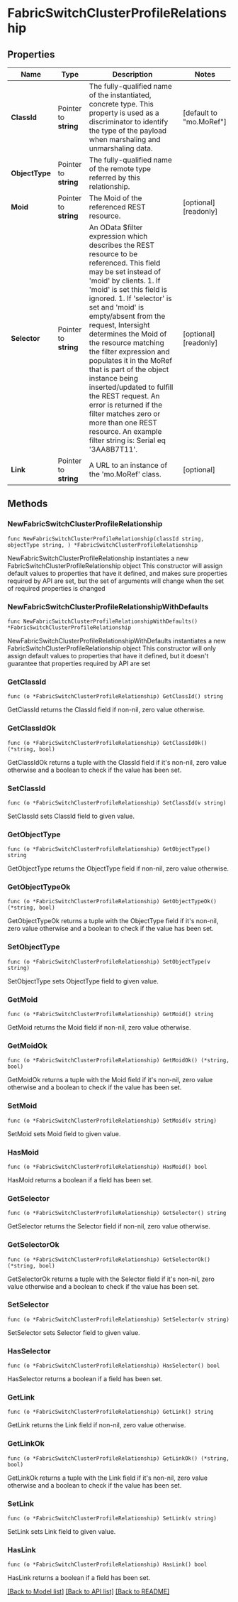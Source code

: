 # FabricSwitchClusterProfileRelationship

## Properties

Name | Type | Description | Notes
------------ | ------------- | ------------- | -------------
**ClassId** | Pointer to **string** | The fully-qualified name of the instantiated, concrete type. This property is used as a discriminator to identify the type of the payload when marshaling and unmarshaling data. | [default to "mo.MoRef"]
**ObjectType** | Pointer to **string** | The fully-qualified name of the remote type referred by this relationship. | 
**Moid** | Pointer to **string** | The Moid of the referenced REST resource. | [optional] [readonly] 
**Selector** | Pointer to **string** | An OData $filter expression which describes the REST resource to be referenced. This field may be set instead of &#39;moid&#39; by clients. 1. If &#39;moid&#39; is set this field is ignored. 1. If &#39;selector&#39; is set and &#39;moid&#39; is empty/absent from the request, Intersight determines the Moid of the resource matching the filter expression and populates it in the MoRef that is part of the object instance being inserted/updated to fulfill the REST request. An error is returned if the filter matches zero or more than one REST resource. An example filter string is: Serial eq &#39;3AA8B7T11&#39;. | [optional] [readonly] 
**Link** | Pointer to **string** | A URL to an instance of the &#39;mo.MoRef&#39; class. | [optional] 

## Methods

### NewFabricSwitchClusterProfileRelationship

`func NewFabricSwitchClusterProfileRelationship(classId string, objectType string, ) *FabricSwitchClusterProfileRelationship`

NewFabricSwitchClusterProfileRelationship instantiates a new FabricSwitchClusterProfileRelationship object
This constructor will assign default values to properties that have it defined,
and makes sure properties required by API are set, but the set of arguments
will change when the set of required properties is changed

### NewFabricSwitchClusterProfileRelationshipWithDefaults

`func NewFabricSwitchClusterProfileRelationshipWithDefaults() *FabricSwitchClusterProfileRelationship`

NewFabricSwitchClusterProfileRelationshipWithDefaults instantiates a new FabricSwitchClusterProfileRelationship object
This constructor will only assign default values to properties that have it defined,
but it doesn't guarantee that properties required by API are set

### GetClassId

`func (o *FabricSwitchClusterProfileRelationship) GetClassId() string`

GetClassId returns the ClassId field if non-nil, zero value otherwise.

### GetClassIdOk

`func (o *FabricSwitchClusterProfileRelationship) GetClassIdOk() (*string, bool)`

GetClassIdOk returns a tuple with the ClassId field if it's non-nil, zero value otherwise
and a boolean to check if the value has been set.

### SetClassId

`func (o *FabricSwitchClusterProfileRelationship) SetClassId(v string)`

SetClassId sets ClassId field to given value.


### GetObjectType

`func (o *FabricSwitchClusterProfileRelationship) GetObjectType() string`

GetObjectType returns the ObjectType field if non-nil, zero value otherwise.

### GetObjectTypeOk

`func (o *FabricSwitchClusterProfileRelationship) GetObjectTypeOk() (*string, bool)`

GetObjectTypeOk returns a tuple with the ObjectType field if it's non-nil, zero value otherwise
and a boolean to check if the value has been set.

### SetObjectType

`func (o *FabricSwitchClusterProfileRelationship) SetObjectType(v string)`

SetObjectType sets ObjectType field to given value.


### GetMoid

`func (o *FabricSwitchClusterProfileRelationship) GetMoid() string`

GetMoid returns the Moid field if non-nil, zero value otherwise.

### GetMoidOk

`func (o *FabricSwitchClusterProfileRelationship) GetMoidOk() (*string, bool)`

GetMoidOk returns a tuple with the Moid field if it's non-nil, zero value otherwise
and a boolean to check if the value has been set.

### SetMoid

`func (o *FabricSwitchClusterProfileRelationship) SetMoid(v string)`

SetMoid sets Moid field to given value.

### HasMoid

`func (o *FabricSwitchClusterProfileRelationship) HasMoid() bool`

HasMoid returns a boolean if a field has been set.

### GetSelector

`func (o *FabricSwitchClusterProfileRelationship) GetSelector() string`

GetSelector returns the Selector field if non-nil, zero value otherwise.

### GetSelectorOk

`func (o *FabricSwitchClusterProfileRelationship) GetSelectorOk() (*string, bool)`

GetSelectorOk returns a tuple with the Selector field if it's non-nil, zero value otherwise
and a boolean to check if the value has been set.

### SetSelector

`func (o *FabricSwitchClusterProfileRelationship) SetSelector(v string)`

SetSelector sets Selector field to given value.

### HasSelector

`func (o *FabricSwitchClusterProfileRelationship) HasSelector() bool`

HasSelector returns a boolean if a field has been set.

### GetLink

`func (o *FabricSwitchClusterProfileRelationship) GetLink() string`

GetLink returns the Link field if non-nil, zero value otherwise.

### GetLinkOk

`func (o *FabricSwitchClusterProfileRelationship) GetLinkOk() (*string, bool)`

GetLinkOk returns a tuple with the Link field if it's non-nil, zero value otherwise
and a boolean to check if the value has been set.

### SetLink

`func (o *FabricSwitchClusterProfileRelationship) SetLink(v string)`

SetLink sets Link field to given value.

### HasLink

`func (o *FabricSwitchClusterProfileRelationship) HasLink() bool`

HasLink returns a boolean if a field has been set.


[[Back to Model list]](../README.md#documentation-for-models) [[Back to API list]](../README.md#documentation-for-api-endpoints) [[Back to README]](../README.md)


